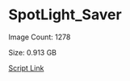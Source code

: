 # SpotLight_Saver

Image Count: 1278

Size: 0.913 GB

[Script Link](https://github.com/liuyal/Archive/blob/master/Python/Utilities/Miscellaneous/spotlight_saver.py)